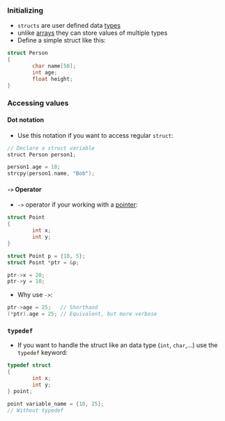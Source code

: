 ### Initializing

- `structs` are user defined data [types](computer-science/docs/c/types.md)
- unlike [arrays](lecture-2-arrays.md) they can store values of multiple types
- Define a simple struct like this:
```c
struct Person
{
		char name[50];
		int age;
		float height;
}
```

### Accessing values

#### Dot notation

- Use this notation if you want to access regular `struct`:
```c
// Declare a struct variable 
struct Person person1;

person1.age = 18;
strcpy(person1.name, "Bob");
```

#### `->` Operator

- `->` operator if your working with a [pointer](computer-science/docs/c/pointers.md):
```c
struct Point
{
        int x;
        int y;
}

struct Point p = {10, 5};
struct Point *ptr = &p;

ptr->x = 20;
ptr->y = 10;
```

- Why use `->`:
```c
ptr->age = 25;   // Shorthand
(*ptr).age = 25; // Equivalent, but more verbose
```

### `typedef`

- If you want to handle the struct like an data type (`int`,  `char`,...) use the `typedef` keyword:

```c
typedef struct
{
        int x;
        int y;
} point;

point variable_name = {10, 25};
// Without typedef
```

